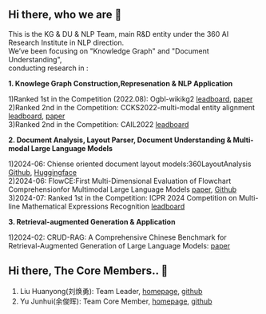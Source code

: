 ## Hi there, who we are 👋

<!--

**Here are some ideas to get you started:**

🙋‍♀️ A short introduction - what is your organization all about?
🌈 Contribution guidelines - how can the community get involved?
👩‍💻 Useful resources - where can the community find your docs? Is there anything else the community should know?
🍿 Fun facts - what does your team eat for breakfast?
🧙 Remember, you can do mighty things with the power of [Markdown](https://docs.github.com/github/writing-on-github/getting-started-with-writing-and-formatting-on-github/basic-writing-and-formatting-syntax)
-->

This is the KG & DU & NLP Team, main R&D entity under the 360 AI Research Institute in NLP direction.  
We’ve been focusing on "Knowledge Graph" and "Document Understanding",  
conducting research in :

**1. Knowlege Graph Construction,Represenation & NLP Application**  

   1)Ranked 1st in the Competition (2022.08): Ogbl-wikikg2 [leadboard](https://ogb.stanford.edu/docs/leader_linkprop/),   [paper](https://arxiv.org/pdf/2209.08271)  
   2)Ranked 2nd in the Competition: CCKS2022-multi-modal entity alignment [leadboard](https://tianchi.aliyun.com/competition/entrance/531956/rankingList),  [paper](https://sigkg.cn/ccks2022/?page_id=600)  
   3)Ranked 2nd in the Competition: CAIL2022 [leadboard](http://cail.cipsc.org.cn/task_summit.html?raceID=7&cail_tag=2022)
   
**2. Document Analysis, Layout Parser, Document Understanding & Multi-modal Large Language Models**  

   1)2024-06: Chiense oriented document layout models:360LayoutAnalysis [Github](https://github.com/360AILAB-NLP/360LayoutAnalysis),  [Huggingface](https://huggingface.co/qihoo360/360LayoutAnalysis)  
   2)2024-06: FlowCE:First Multi-Dimensional Evaluation of Flowchart Comprehensionfor Multimodal Large Language Models [paper](https://arxiv.org/pdf/2406.10057),  [Github](https://github.com/360AILAB-NLP/FlowCE)  
   3)2024-07: Ranked 1st in the Competition: ICPR 2024 Competition on Multi-line Mathematical Expressions Recognition [leadboard](https://note.kxsz.net/share/f4025d8b-7b50-4034-ad96-1b35633861d4)
   
**3. Retrieval-augmented Generation & Application** 

   1)2024-02: CRUD-RAG: A Comprehensive Chinese Benchmark for Retrieval-Augmented Generation of Large Language Models: [paper](https://arxiv.org/pdf/2401.17043)  

## Hi there, The Core Members.. 👋

1) Liu Huanyong(刘焕勇): Team Leader, [homepage](https://liuhuanyong.github.io),   [github](https://github.com/liuhuanyong)
2) Yu Junhui(余俊晖): Team Core Member, [homepage](https://liuhuanyong.github.io),   [github](https://github.com/liuhuanyong)


